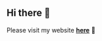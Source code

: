 ## Hi there 👋

Please visit my website __[here](https://ashish-reddy-t.github.io/Ashish-Reddy-T/)__ 💖

<!--
**Ashish-Reddy-T/Ashish-Reddy-T** is a ✨ _special_ ✨ repository because its `README.md` (this file) appears on your GitHub profile.

Here are some ideas to get you started:

- 🔭 I’m currently working on ...
- 🌱 I’m currently learning ...
- 👯 I’m looking to collaborate on ...
- 🤔 I’m looking for help with ...
- 💬 Ask me about ...
- 📫 How to reach me: ...
- 😄 Pronouns: ...
- ⚡ Fun fact: ...
-->